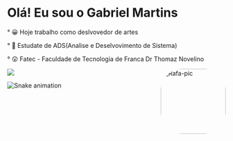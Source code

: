 # Olá! Eu sou o Gabriel Martins

° 😀 Hoje trabalho como deslvovedor de artes

° 📖 Estudate de ADS(Analise e Deselvovimento de Sistema) 

° 😲 Fatec - Faculdade de Tecnologia de Franca Dr Thomaz Novelino


 <img align="right" alt="Rafa-pic" height="150" style="border-radius:50px;" src="https://user-images.githubusercontent.com/113810333/190882604-453cc310-531e-4a31-9ad3-611e66abe656.gif">


<div> 
  <a href = "mailto:Gaabriel.Martins80@hotmal"><img src="https://img.shields.io/badge/-Gmail-%23333?style=for-the-badge&logo=gmail&logoColor=white" target="_blank"></a>
  
  
  ![Snake animation](https://github.com/gabrielmar/gabrielmar/blob/output/github-contribution-grid-snake.svg)
 
</div>
